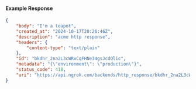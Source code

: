 <!-- Code generated for API Clients. DO NOT EDIT. -->

#### Example Response

```json
{
	"body": "I'm a teapot",
	"created_at": "2024-10-17T20:26:46Z",
	"description": "acme http response",
	"headers": {
		"content-type": "text/plain"
	},
	"id": "bkdhr_2na2L3cWRxCqFHNe34gsJcdQlic",
	"metadata": "{\"environment\": \"production\"}",
	"status_code": 418,
	"uri": "https://api.ngrok.com/backends/http_response/bkdhr_2na2L3cWRxCqFHNe34gsJcdQlic"
}
```
